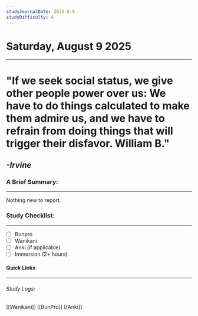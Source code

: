 ```yaml
---
studyJournalDate: 2025-8-9
studyDifficulty: 4
---
```


# Saturday, August 9 2025
---
# "If we seek social status, we give other people power over us: We have to do things calculated to make them admire us, and we have to refrain from doing things that will trigger their disfavor. William B."

## *-Irvine*


### A Brief Summary:
---
Nothing new to report.

### Study Checklist:
---
- [ ] Bunpro
- [ ] Wanikani
- [ ] Anki (if applicable)
- [ ] Immersion (2+ hours)

#### Quick Links
---
###### Study Logs:
[[Wanikani]]
[[BunPro]]
[[Anki]]